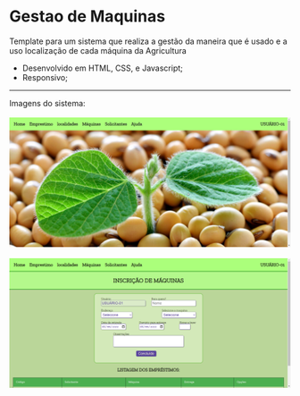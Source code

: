 # Gestao de Maquinas

Template para um sistema que realiza a gestão da maneira que é usado e a uso localização de cada máquina da Agricultura

* Desenvolvido em HTML, CSS, e Javascript;
* Responsivo;

---
<div>
  Imagens do sistema:
</div>
</br>
<div align="center">
  <img src="https://github.com/mateuslph/Gestao-de-Maquinas/blob/main/img/inicio.jpg"></img>
</div>
</br>
<div align="center">
  <img src="https://github.com/mateuslph/Gestao-de-Maquinas/blob/main/img/emprestimo.png"></img>
</div>

